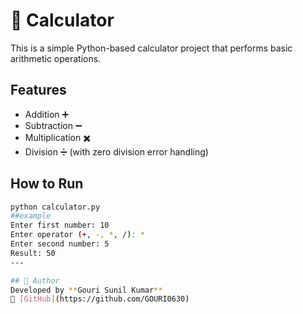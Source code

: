 # 🧮 Calculator

This is a simple Python-based calculator project that performs basic arithmetic operations.

## Features
- Addition ➕
- Subtraction ➖
- Multiplication ✖️
- Division ➗ (with zero division error handling)

## How to Run
```bash
python calculator.py
##example
Enter first number: 10
Enter operator (+, -, *, /): *
Enter second number: 5
Result: 50
---

## 🙌 Author
Developed by **Gouri Sunil Kumar**  
🔗 [GitHub](https://github.com/GOURI0630)
